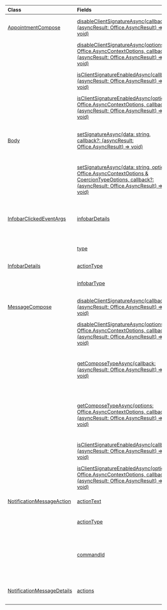 | Class | Fields | Description |
|:---|:---|:---|
|[AppointmentCompose](/javascript/api/outlook/outlook.appointmentcompose)|[disableClientSignatureAsync(callback?: (asyncResult: Office.AsyncResult<void>) => void)](/javascript/api/outlook/outlook.appointmentcompose#outlook-office-appointmentcompose-disableclientsignatureasync-member(1))|Disables the Outlook client signature.|
||[disableClientSignatureAsync(options: Office.AsyncContextOptions, callback?: (asyncResult: Office.AsyncResult<void>) => void)](/javascript/api/outlook/outlook.appointmentcompose#outlook-office-appointmentcompose-disableclientsignatureasync-member(1))|Disables the Outlook client signature.|
||[isClientSignatureEnabledAsync(callback: (asyncResult: Office.AsyncResult<boolean>) => void)](/javascript/api/outlook/outlook.appointmentcompose#outlook-office-appointmentcompose-isclientsignatureenabledasync-member(1))|Gets if the client signature is enabled.|
||[isClientSignatureEnabledAsync(options: Office.AsyncContextOptions, callback: (asyncResult: Office.AsyncResult<boolean>) => void)](/javascript/api/outlook/outlook.appointmentcompose#outlook-office-appointmentcompose-isclientsignatureenabledasync-member(1))|Gets if the client signature is enabled.|
|[Body](/javascript/api/outlook/outlook.body)|[setSignatureAsync(data: string, callback?: (asyncResult: Office.AsyncResult<void>) => void)](/javascript/api/outlook/outlook.body#outlook-office-body-setsignatureasync-member(1))|Adds or replaces the signature of the item body.|
||[setSignatureAsync(data: string, options: Office.AsyncContextOptions & CoercionTypeOptions, callback?: (asyncResult: Office.AsyncResult<void>) => void)](/javascript/api/outlook/outlook.body#outlook-office-body-setsignatureasync-member(1))|Adds or replaces the signature of the item body.|
|[InfobarClickedEventArgs](/javascript/api/outlook/outlook.infobarclickedeventargs)|[infobarDetails](/javascript/api/outlook/outlook.infobarclickedeventargs#outlook-office-infobarclickedeventargs-infobardetails-member)|Gets additional details about the notification message.|
||[type](/javascript/api/outlook/outlook.infobarclickedeventargs#outlook-office-infobarclickedeventargs-type-member)|Gets the type of the event.|
|[InfobarDetails](/javascript/api/outlook/outlook.infobardetails)|[actionType](/javascript/api/outlook/outlook.infobardetails#outlook-office-infobardetails-actiontype-member)|The action type.|
||[infobarType](/javascript/api/outlook/outlook.infobardetails#outlook-office-infobardetails-infobartype-member)|The notification type.|
|[MessageCompose](/javascript/api/outlook/outlook.messagecompose)|[disableClientSignatureAsync(callback?: (asyncResult: Office.AsyncResult<void>) => void)](/javascript/api/outlook/outlook.messagecompose#outlook-office-messagecompose-disableclientsignatureasync-member(1))|Disables the Outlook client signature.|
||[disableClientSignatureAsync(options: Office.AsyncContextOptions, callback?: (asyncResult: Office.AsyncResult<void>) => void)](/javascript/api/outlook/outlook.messagecompose#outlook-office-messagecompose-disableclientsignatureasync-member(1))|Disables the Outlook client signature.|
||[getComposeTypeAsync(callback: (asyncResult: Office.AsyncResult) => void)](/javascript/api/outlook/outlook.messagecompose#outlook-office-messagecompose-getcomposetypeasync-member(1))|Specifies the type of message compose and its coercion type.|
||[getComposeTypeAsync(options: Office.AsyncContextOptions, callback: (asyncResult: Office.AsyncResult) => void)](/javascript/api/outlook/outlook.messagecompose#outlook-office-messagecompose-getcomposetypeasync-member(1))|Specifies the type of message compose and its coercion type.|
||[isClientSignatureEnabledAsync(callback: (asyncResult: Office.AsyncResult<boolean>) => void)](/javascript/api/outlook/outlook.messagecompose#outlook-office-messagecompose-isclientsignatureenabledasync-member(1))|Gets if the client signature is enabled.|
||[isClientSignatureEnabledAsync(options: Office.AsyncContextOptions, callback: (asyncResult: Office.AsyncResult<boolean>) => void)](/javascript/api/outlook/outlook.messagecompose#outlook-office-messagecompose-isclientsignatureenabledasync-member(1))|Gets if the client signature is enabled.|
|[NotificationMessageAction](/javascript/api/outlook/outlook.notificationmessageaction)|[actionText](/javascript/api/outlook/outlook.notificationmessageaction#outlook-office-notificationmessageaction-actiontext-member)|The text of the action link.|
||[actionType](/javascript/api/outlook/outlook.notificationmessageaction#outlook-office-notificationmessageaction-actiontype-member)|The type of action to be performed.|
||[commandId](/javascript/api/outlook/outlook.notificationmessageaction#outlook-office-notificationmessageaction-commandid-member)|The button defined in the manifest based on the item type.|
|[NotificationMessageDetails](/javascript/api/outlook/outlook.notificationmessagedetails)|[actions](/javascript/api/outlook/outlook.notificationmessagedetails#outlook-office-notificationmessagedetails-actions-member)|Specifies actions for the message.|
